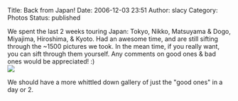 Title: Back from Japan!
Date: 2006-12-03 23:51
Author: slacy
Category: Photos
Status: published

We spent the last 2 weeks touring Japan: Tokyo, Nikko, Matsuyama & Dogo,
Miyajima, Hiroshima, & Kyoto. Had an awesome time, and are still sifting
through the \~1500 pictures we took. In the mean time, if you really
want, you can sift through them yourself. Any comments on good ones &
bad ones would be appreciated! :)  
[![](http://slacy.com/gallery/d/73115-2/img_2894.jpg)](http://slacy.com/gallery/v/2006/japan/all)

We should have a more whittled down gallery of just the "good ones" in a
day or 2.
